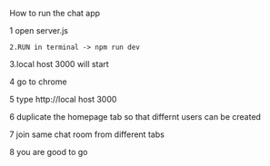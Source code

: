   How to run the chat app
   
   1 open server.js
   
    2.RUN in terminal -> npm run dev
   
   3.local host 3000 will start
   
   4 go to chrome 
   
   5 type http://local host 3000
  
   6 duplicate the homepage tab so that differnt users can be created
  
   7 join same chat room from different tabs 
  
   8 you are good to go
